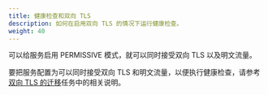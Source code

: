 ```yaml
---
title: 健康检查和双向 TLS
description: 如何在启用双向 TLS 的情况下运行健康检查。
weight: 40
---
```


可以给服务启用 PERMISSIVE 模式，就可以同时接受双向 TLS 以及明文流量。

要把服务配置为可以同时接受双向 TLS 和明文流量，以便执行健康检查，请参考[双向 TLS 的迁移](/zh/docs/tasks/security/mtls-migration/#配置服务器使其同时能接收双向-tls-以及明文流量)任务中的相关说明。
